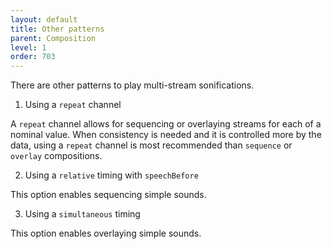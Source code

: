 ```yaml
---
layout: default
title: Other patterns 
parent: Composition
level: 1
order: 703
---
```


There are other patterns to play multi-stream sonifications.

1. Using a `repeat` channel

A `repeat` channel allows for sequencing or overlaying streams for each of a nominal value.
When consistency is needed and it is controlled more by the data, using a `repeat` channel is most recommended
than `sequence` or `overlay` compositions.

2. Using a `relative` timing with `speechBefore`

This option enables sequencing simple sounds.


3. Using a `simultaneous` timing

This option enables overlaying simple sounds.